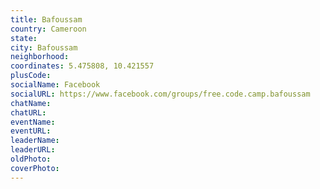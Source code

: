 ```yaml
---
title: Bafoussam
country: Cameroon
state: 
city: Bafoussam
neighborhood: 
coordinates: 5.475808, 10.421557
plusCode:
socialName: Facebook
socialURL: https://www.facebook.com/groups/free.code.camp.bafoussam
chatName:
chatURL:
eventName:
eventURL:
leaderName:
leaderURL:
oldPhoto: 
coverPhoto:
---
```

